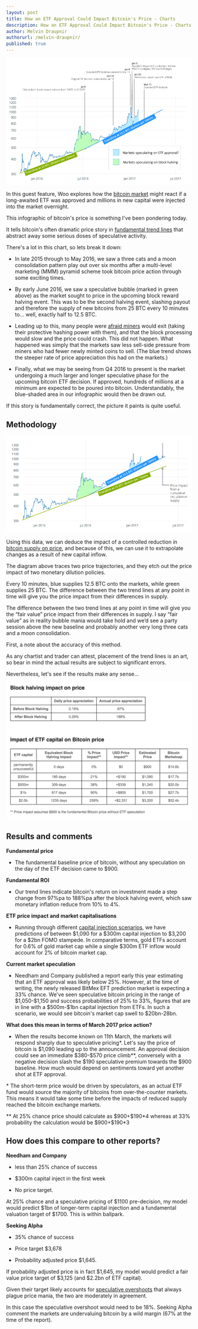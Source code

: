 ```yaml
---
layout: post
title: How an ETF Approval Could Impact Bitcoin's Price - Charts
description: How an ETF Approval Could Impact Bitcoin's Price - Charts
author: Melvin Draupnir
authorurl: /melvin-draupnir/
published: true
---
```

<p><center><img src="/images/btc-etf-story.png" alt="ETF Approval Could Impact Bitcoin"/></center></p>
<p>In this guest feature, Woo explores how the <a href="/the-regain-of-bitcoin-will-it-be-strong-enough/">bitcoin market</a> might react if a long-awaited ETF was approved and millions in new capital were injected into the market overnight.</p>

<p>This infographic of bitcoin's price is something I've been pondering today.</p>

<p>It tells bitcoin's often dramatic price story in <a href="/bitcoin-takes-a-dive-on-pboc-interference/">fundamental trend lines</a> that abstract away some serious doses of speculative activity.</p>

<p>There's a lot in this chart, so lets break it down:</p>
<ul>
<li><p>In late 2015 through to May 2016, we saw a three cats and a moon consolidation pattern play out over six months after a multi-level marketing (MMM) pyramid scheme took bitcoin price action through some exciting times.</p></li>

<li><p>By early June 2016, we saw a speculative bubble (marked in green above) as the market sought to price in the upcoming block reward halving event. This was to be the second halving event, slashing payout and therefore the supply of new bitcoins from 25 BTC every 10 minutes to… well, exactly half to 12.5 BTC.</p></li>

<li><p>Leading up to this, many people were <a href="/bitcoin-over-usd-1030-on-china-fx-reserve-drop/">afraid miners</a> would exit (taking their protective hashing power with them), and that the block processing would slow and the price could crash. This did not happen. What happened was simply that the markets saw less sell-side pressure from miners who had fewer newly minted coins to sell. (The blue trend shows the steeper rate of price appreciation this had on the markets.)</p></li>

<li><p>Finally, what we may be seeing from Q4 2016 to present is the market undergoing a much larger and longer speculative phase for the upcoming bitcoin ETF decision. If approved, hundreds of millions at a minimum are expected to be poured into bitcoin. Understandably, the blue-shaded area in our infographic would then be drawn out.</p></li>
</ul>
<p>If this story is fundamentally correct, the picture it paints is quite useful.</p>

<h2>Methodology</h2>

<p><center><img src="/images/btc-etf-story-2.png" alt="ETF Approval Could Impact Bitcoin"/></center></p>

<p>Using this data, we can deduce the impact of a controlled reduction in <a href="/best-bitcoin-quotes/">bitcoin supply on price</a>, and because of this, we can use it to extrapolate changes as a result of new capital inflow.</p>

<p>The diagram above traces two price trajectories, and they etch out the price impact of two monetary dilution policies.</p>

<p>Every 10 minutes, blue supplies 12.5 BTC onto the markets, while green supplies 25 BTC. The difference between the two trend lines at any point in time will give you the price impact from their differences in supply.</p>

<p>The difference between the two trend lines at any point in time will give you the “fair value” price impact from their differences in supply. I say “fair value” as in reality bubble mania would take hold and we’d see a party session above the new baseline and probably another very long three cats and a moon consolidation.</p>

<p>First, a note about the accuracy of this method.</p>

<p>As any chartist and trader can attest, placement of the trend lines is an art, so bear in mind the actual results are subject to significant errors.</p>

<p>Nevertheless, let's see if the results make any sense…</p>

<p><center><img src="/images/btc-etf-story-3.png" alt="ETF Approval Could Impact Bitcoin"/></center></p>

<h2>Results and comments</h2>

<p><strong>Fundamental price</strong></p>
<ul>
<li><p>The fundamental baseline price of bitcoin, without any speculation on the day of the ETF decision came to $900.</p></li>
</ul>
<p><strong>Fundamental ROI</strong></p>
<ul>
<li><p>Our trend lines indicate bitcoin's return on investment made a step change from 97%pa to 188%pa after the block halving event, which saw monetary inflation reduce from 10% to 4%.</p></li>
</ul>
<p><strong>ETF price impact and market capitalisations</strong></p>
<ul>
<li><p>Running through different <a href="/why-bitcoin-adoption-is-bigger-faster-and-closer-than-you-think/">capital injection scenarios</a>, we have predictions of between $1,090 for a $300m capital injection to $3,200 for a $2bn FOMO stampede. In comparative terms, gold ETFs account for 0.6% of gold market cap while a single $300m ETF inflow would account for 2% of bitcoin market cap.</p></li>
</ul>
<p><strong>Current market speculation</strong></p>
<ul>
<li><p>Needham and Company published a report early this year estimating that an ETF approval was likely below 25%. However, at the time of writing, the newly released BitMex EFT prediction market is expecting a 33% chance. We've seen speculative bitcoin pricing in the range of $1,050-$1,150 and success probabilities of 25% to 33%, figures that are in line with a $500m-$1bn capital injection from ETFs. In such a scenario, we would see bitcoin's market cap swell to $20bn-28bn.</p></li>
</ul>
<p><strong>What does this mean in terms of March 2017 price action?</strong></p>
<ul>
<li><p>When the results become known on 11th March, the markets will respond sharply due to speculative pricing*. Let's say the price of bitcoin is $1,090 leading up to the announcement. An approval decision could see an immediate $380-$570 price climb**, conversely with a negative decision slash the $190 speculative premium towards the $900 baseline. How much would depend on sentiments toward yet another shot at ETF approval.</p></li>
</ul>
<p>* The short-term price would be driven by speculators, as an actual ETF fund would source the majority of bitcoins from over-the-counter markets. This means it would take some time before the impacts of reduced supply reached the bitcoin exchange markets.</p>

<p>** At 25% chance price should calculate as $900+$190*4 whereas at 33% probability the calculation would be $900+$190*3</p>

<h2>How does this compare to other reports?</h2>

<p><strong>Needham and Company</strong></p>
<ul>
<li><p>less than 25% chance of success</p></li>

<li><p>$300m capital inject in the first week</p></li>

<li><p>No price target.</p></li>
</ul>
<p>At 25% chance and a speculative pricing of $1100 pre-decision, my model would predict $1bn of longer-term capital injection and a fundamental valuation target of $1700. This is within ballpark.</p>

<p><strong>Seeking Alpha</strong></p>
<ul>
<li><p>35% chance of success</p></li>

<li><p>Price target $3,678</p></li>

<li><p>Probability adjusted price $1,645.</p></li>
</ul>
<p>If probability adjusted price is in fact $1,645, my model would predict a fair value price target of $3,125 (and $2.2bn of ETF capital).</p>

<p>Given their target likely accounts for <a href="/for-trezor-this-is-what-segregated-witness-means/">speculative overshoots</a> that always plague price mania, the two are moderately in agreement.</p>

<p>In this case the speculative overshoot would need to be 18%. Seeking Alpha comment the markets are undervaluing bitcoin by a wild margin (67% at the time of the report).</p>
